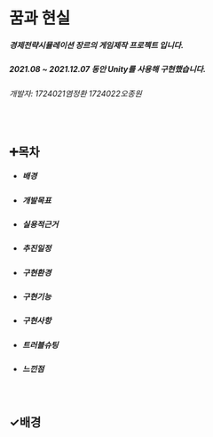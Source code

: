 # 꿈과 현실
##### 경제전략시뮬레이션 장르의 게임제작 프로젝트 입니다.
##### 2021.08 ~ 2021.12.07 동안 Unity를 사용해 구현했습니다.
###### 개발자: 1724021염정환 1724022오종원
&nbsp;

## ➕목차
* ##### 배경
* ##### 개발목표
* ##### 실용적근거
* ##### 추진일정
* ##### 구현환경
* ##### 구현기능
* ##### 구현사항
* ##### 트러블슈팅
* ##### 느낀점
&nbsp;

## ✓배경
